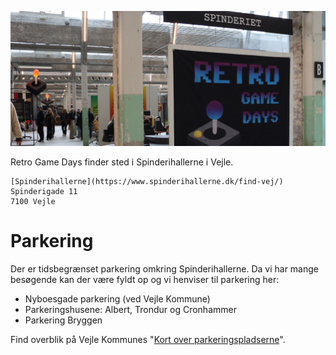 <!-- BEGIN ARISE ------------------------------
Title:: "Tilmelding"

Author:: "Retro Game Days"
Description:: "Find os"
Language:: "dk"
Thumbnail:: "thumbnail.png"
Published Date:: "2025-05-02"
Modified Date:: "2025-05-02"

toc:: "false"
process_markdown:: "true"
content_header:: "false"
---- END ARISE \\ DO NOT MODIFY THIS LINE ---->

![](spinderi.jpg "Spinderihallerne") 

Retro Game Days finder sted i Spinderihallerne i Vejle.

    [Spinderihallerne](https://www.spinderihallerne.dk/find-vej/)
    Spinderigade 11
    7100 Vejle

# Parkering
Der er tidsbegrænset parkering omkring Spinderihallerne. Da vi har mange besøgende kan der være fyldt op og vi henviser til parkering her:

 - Nyboesgade parkering (ved Vejle Kommune)
 - Parkeringshusene: Albert, Trondur og Cronhammer
 - Parkering Bryggen
 
 Find overblik på Vejle Kommunes "[Kort over parkeringspladserne](https://www.vejle.dk/borger/mit-liv/trafik-og-parkering/parkering/hvor-kan-jeg-parkere/)".
